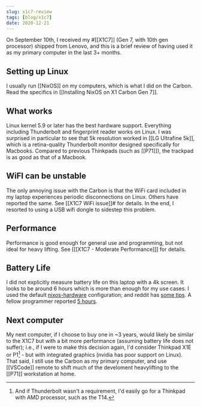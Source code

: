```yaml
---
slug: x1c7-review
tags: [blog/x1c7]
date: 2020-12-21
---
```


On September 10th, I received my #[[X1C7]] (Gen 7, with 10th gen processor) shipped from Lenovo, and this is a brief review of having used it as my primary computer in the last 3+ months.

## Setting up Linux

I usually run [[NixOS]] on my computers, which is what I did on the Carbon. Read the specifics in [[Installing NixOS on X1 Carbon Gen 7]].

## What works

Linux kernel 5.9 or later has the best hardware support. Everything including Thunderbolt and fingerprint reader works on Linux. I was surprised in particular to see that 5k resolution worked in [[LG Ultrafine 5k]], which is a retina-quality Thunderbolt monitor designed specifically for Macbooks. Compared to previous Thinkpads (such as [[P71]]), the trackpad is as good as that of a Macbook.

## WiFI can be unstable

The only annoying issue with the Carbon is that the WiFi card included in my laptop experiences periodic disconnections on Linux. Others have reported the same. See [[X1C7 WiFi issue]]# for details. In the end, I resorted to using a USB wifi dongle to sidestep this problem. 

## Performance

Performance is good enough for general use and programming, but not ideal for heavy lifting. See [[[X1C7 - Moderate Performance]]] for details.

## Battery Life

I did not explicitly measure battery life on this laptop with a 4k screen. It looks to be around 6 hours which is more than enough for my use cases. I used the default [nixos-hardware] configuration; and reddit has [some tips][bat-red]. A fellow programmer reported [5 hours][bat-5h].

## Next computer

My next computer, if I choose to buy one in ~3 years, would likely be similar to the X1C7 but with a bit more performance (assuming battery life does not suffer); i.e., if I were to make this decision again, I'd consider Thinkpad X1E or P1[^amd] - but with integrated graphics (nvidia has poor support on Linux). That said, I still use the Carbon as my primary computer, and use [[VSCode]] remote to shift much of the develoment heavylifting to the [[P71]] workstation at home.
  
[bat-red]: https://old.reddit.com/r/thinkpad/comments/gc5nn2/x1_extreme_gen_2_4k_uhd_linux_battery_life/fp9ebs5/?utm_source=reddit&utm_medium=web2x&context=3

[bat-5h]: https://old.reddit.com/r/thinkpad/comments/hwonb5/x1_carbon_gen_8_4k_battery_life/

[nixos-hardware]: https://github.com/srid/nix-config/blob/48c1c44a7ed52c25c25a19a1771b71a16e174da5/nixos-configuration/x1c7.nix#L11-L13

[^amd]: And if Thunderbolt wasn't a requirement, I'd easily go for a Thinkpad with AMD processor, such as the T14.
